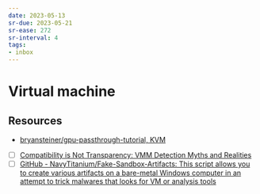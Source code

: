```yaml
---
date: 2023-05-13
sr-due: 2023-05-21
sr-ease: 272
sr-interval: 4
tags:
- inbox
---
```


# Virtual machine

## Resources

- [bryansteiner/gpu-passthrough-tutorial, KVM](https://github.com/bryansteiner/gpu-passthrough-tutorial)
- [ ] [Compatibility is Not Transparency: VMM Detection Myths and Realities](https://www.usenix.org/legacy/events/hotos07/tech/full_papers/garfinkel/garfinkel_html/index.html)
- [ ] [GitHub - NavyTitanium/Fake-Sandbox-Artifacts: This script allows you to create various artifacts on a bare-metal Windows computer in an attempt to trick malwares that looks for VM or analysis tools](https://github.com/NavyTitanium/Fake-Sandbox-Artifacts)
